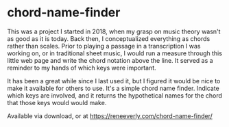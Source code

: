 # chord-name-finder
This was a project I started in 2018, when my grasp on music theory wasn't as good as it is today.  Back then, I conceptualized everything as chords rather than scales.  Prior to playing a passage in a transcription I was working on, or in traditional sheet music, I would run a measure through this little web page and write the chord notation above the line.  It served as a reminder to my hands of which keys were important.

It has been a great while since I last used it, but I figured it would be nice to make it available for others to use.  It's a simple chord name finder.  Indicate which keys are involved, and it returns the hypothetical names for the chord that those keys would would make.

Available via download, or at https://reneeverly.com/chord-name-finder/
